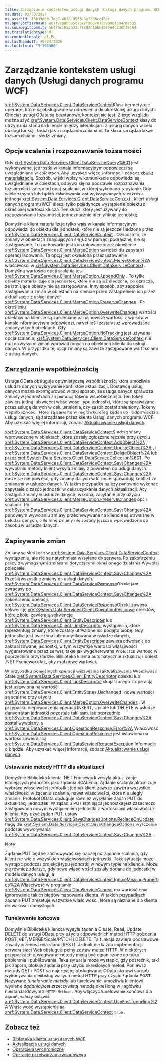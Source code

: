 ```yaml
---
title: Zarządzanie kontekstem usługi danych (Usługi danych programu WCF)
ms.date: 03/30/2017
ms.assetid: 15b19d09-7de7-4638-9556-6ef396cc45ec
ms.openlocfilehash: e67f7280bc85c7577f960707659890f59470e535
ms.sourcegitcommit: 5b475c1855b32cf78d2d1bbb4295e4c236f39464
ms.translationtype: MT
ms.contentlocale: pl-PL
ms.lasthandoff: 09/24/2020
ms.locfileid: "91194300"
---
```

# <a name="managing-the-data-service-context-wcf-data-services"></a>Zarządzanie kontekstem usługi danych (Usługi danych programu WCF)

<xref:System.Data.Services.Client.DataServiceContext>Klasa hermetyzuje operacje, które są obsługiwane w odniesieniu do określonej usługi danych. Chociaż usługi OData są bezstanowe, kontekst nie jest. Z tego względu można użyć <xref:System.Data.Services.Client.DataServiceContext> klasy do utrzymania stanu na kliencie między interakcjami z usługą danych w celu obsługi funkcji, takich jak zarządzanie zmianami. Ta klasa zarządza także tożsamościami i śledzi zmiany.  
  
## <a name="merge-options-and-identity-resolution"></a>Opcje scalania i rozpoznawanie tożsamości  

 Gdy <xref:System.Data.Services.Client.DataServiceQuery%601> jest wykonywane, jednostki w kanale informacyjnym odpowiedzi są uwzględniane w obiektach. Aby uzyskać więcej informacji, zobacz [obiekt materializację](object-materialization-wcf-data-services.md). Sposób, w jaki wpisy w komunikacie odpowiedzi są uwzględniane w obiektach, odbywa się na podstawie rozpoznawania tożsamości i zależy od opcji scalania, w której wykonano zapytanie. Gdy wiele zapytań lub żądań załadowania jest wykonywanych w zakresie jednego <xref:System.Data.Services.Client.DataServiceContext> , klient usługi danych programu WCF śledzi tylko pojedyncze wystąpienie obiektu o określonej wartości klucza. Ten klucz, który jest używany do rozpoznawania tożsamości, jednoznacznie identyfikuje jednostkę.  
  
 Domyślnie klient materializuje tylko wpis w kanale informacyjnym odpowiedzi do obiektu dla jednostek, które nie są jeszcze śledzone przez <xref:System.Data.Services.Client.DataServiceContext> . Oznacza to, że zmiany w obiektach znajdujących się już w pamięci podręcznej nie są zastępowane. To zachowanie jest kontrolowane przez określenie <xref:System.Data.Services.Client.MergeOption> wartości dla zapytań i operacji ładowania. Ta opcja jest określona przez ustawienie <xref:System.Data.Services.Client.DataServiceContext.MergeOption%2A> właściwości w <xref:System.Data.Services.Client.DataServiceContext> . Domyślną wartością opcji scalania jest <xref:System.Data.Services.Client.MergeOption.AppendOnly> . To tylko obiekty materializuje dla jednostek, które nie są już śledzone, co oznacza, że istniejące obiekty nie są zastępowane. Inny sposób, aby zapobiec zastępowaniu zmian w obiektach na kliencie przed zastąpieniem ich przez aktualizacje z usługi danych <xref:System.Data.Services.Client.MergeOption.PreserveChanges> . Po określeniu <xref:System.Data.Services.Client.MergeOption.OverwriteChanges> wartości obiektów na kliencie są zamieniane na najnowsze wartości z wpisów w kanale informacyjnym odpowiedzi, nawet jeśli zostały już wprowadzone zmiany w tych obiektach. Gdy <xref:System.Data.Services.Client.MergeOption.NoTracking> jest używana opcja scalania, <xref:System.Data.Services.Client.DataServiceContext> nie można wysyłać zmian wprowadzonych na obiektach klienta do usługi danych. W przypadku tej opcji zmiany są zawsze zastępowane wartościami z usługi danych.  
  
## <a name="managing-concurrency"></a>Zarządzanie współbieżnością  

 Usługa OData obsługuje optymistyczną współbieżność, która umożliwia usłudze danych wykrywanie konfliktów aktualizacji. Dostawcę usługi danych można skonfigurować w taki sposób, że usługa danych sprawdza zmiany w jednostkach za pomocą tokenu współbieżności. Ten token zawiera jedną lub więcej właściwości typu jednostki, które są sprawdzane przez usługę danych w celu ustalenia, czy zasób został zmieniony. Tokeny współbieżności, które są zawarte w nagłówku eTag żądań do i odpowiedzi z usługi danych, są zarządzane przez klienta Usługi danych programu WCF. Aby uzyskać więcej informacji, zobacz [Aktualizowanie usługi danych](updating-the-data-service-wcf-data-services.md).  
  
 <xref:System.Data.Services.Client.DataServiceContext>Śledzi zmiany wprowadzone w obiektach, które zostały zgłoszone ręcznie przy użyciu <xref:System.Data.Services.Client.DataServiceContext.AddObject%2A> , <xref:System.Data.Services.Client.DataServiceContext.UpdateObject%2A> , i <xref:System.Data.Services.Client.DataServiceContext.DeleteObject%2A> lub przez <xref:System.Data.Services.Client.DataServiceCollection%601> . Po <xref:System.Data.Services.Client.DataServiceContext.SaveChanges%2A> wywołaniu metody klient wysyła zmiany z powrotem do usługi danych. <xref:System.Data.Services.Client.DataServiceContext.SaveChanges%2A> może się nie powieść, gdy zmiany danych w kliencie spowodują konflikt ze zmianami w usłudze danych. W takim przypadku należy ponownie wykonać zapytanie o zasób jednostki w celu uzyskania danych aktualizacji. Aby zastąpić zmiany w usłudze danych, wykonaj zapytanie przy użyciu <xref:System.Data.Services.Client.MergeOption.PreserveChanges> opcji scalania. Po <xref:System.Data.Services.Client.DataServiceContext.SaveChanges%2A> ponownym wywołaniu zmiany przechowywane na kliencie są utrwalane w usłudze danych, o ile inne zmiany nie zostały jeszcze wprowadzone do zasobu w usłudze danych.  
  
## <a name="saving-changes"></a>Zapisywanie zmian  

 Zmiany są śledzone w <xref:System.Data.Services.Client.DataServiceContext> wystąpieniu, ale nie są natychmiast wysyłane do serwera. Po zakończeniu pracy z wymaganymi zmianami dotyczącymi określonego działania Wywołaj polecenie <xref:System.Data.Services.Client.DataServiceContext.SaveChanges%2A> Prześlij wszystkie zmiany do usługi danych. <xref:System.Data.Services.Client.DataServiceResponse>Obiekt jest zwracany po <xref:System.Data.Services.Client.DataServiceContext.SaveChanges%2A> zakończeniu operacji. <xref:System.Data.Services.Client.DataServiceResponse>Obiekt zawiera sekwencję <xref:System.Data.Services.Client.OperationResponse> obiektów, które z kolei zawierają sekwencję <xref:System.Data.Services.Client.EntityDescriptor> lub <xref:System.Data.Services.Client.LinkDescriptor> wystąpienia, które reprezentują zmiany, które zostały utrwalone lub podjęto próbę. Gdy jednostka jest tworzona lub modyfikowana w usłudze danych, <xref:System.Data.Services.Client.EntityDescriptor> zawiera odwołanie do zaktualizowanej jednostki, w tym wszystkie wartości właściwości wygenerowane przez serwer, takie jak wygenerowana `ProductID` wartość w poprzednim przykładzie. Biblioteka klienta automatycznie aktualizuje obiekt .NET Framework tak, aby miał nowe wartości.  
  
 W przypadku pomyślnych operacji wstawiania i aktualizowania Właściwość State <xref:System.Data.Services.Client.EntityDescriptor> obiektu lub <xref:System.Data.Services.Client.LinkDescriptor> skojarzonego z operacją jest ustawiona na wartość <xref:System.Data.Services.Client.EntityStates.Unchanged> i nowe wartości są scalane przy użyciu <xref:System.Data.Services.Client.MergeOption.OverwriteChanges> . W przypadku niepowodzenia operacji INSERT, Update lub DELETE w usłudze danych stan jednostki pozostaje taki sam, jak poprzednio <xref:System.Data.Services.Client.DataServiceContext.SaveChanges%2A> został wywołany, a <xref:System.Data.Services.Client.OperationResponse.Error%2A> Właściwość <xref:System.Data.Services.Client.OperationResponse> jest ustawiona na wartość zawierającą <xref:System.Data.Services.Client.DataServiceRequestException> Informacje o błędzie. Aby uzyskać więcej informacji, zobacz [Aktualizowanie usługi danych](updating-the-data-service-wcf-data-services.md).  
  
### <a name="setting-the-http-method-for-updates"></a>Ustawianie metody HTTP dla aktualizacji  

 Domyślnie Biblioteka klienta .NET Framework wysyła aktualizacje istniejących jednostek jako żądania SCALEnia. Żądanie scalania aktualizuje wybrane właściwości jednostki; jednak klient zawsze zawiera wszystkie właściwości w żądaniu scalania, nawet właściwości, które nie uległy zmianie. Protokół OData obsługuje również wysyłanie żądań PUT do aktualizacji jednostek. W żądaniu PUT Istniejąca jednostka jest zasadniczo zastępowana nowym wystąpieniem jednostki z wartościami właściwości z klienta. Aby użyć żądań PUT, ustaw <xref:System.Data.Services.Client.SaveChangesOptions.ReplaceOnUpdate> flagę dla <xref:System.Data.Services.Client.SaveChangesOptions> wyliczenia podczas wywoływania <xref:System.Data.Services.Client.DataServiceContext.SaveChanges%2A> .  
  
> [!NOTE]
> Żądanie PUT będzie zachowywać się inaczej niż żądanie scalania, gdy klient nie wie o wszystkich właściwościach jednostki. Taka sytuacja może wystąpić podczas projekcji typu jednostki w nowym typie na kliencie. Może się również zdarzyć, gdy nowe właściwości zostały dodane do jednostki w modelu danych usługi, a <xref:System.Data.Services.Client.DataServiceContext.IgnoreMissingProperties%2A> Właściwość w programie <xref:System.Data.Services.Client.DataServiceContext> ma wartość `true` Ignorowanie takich błędów mapowania klienta. W takich przypadkach żądanie PUT zresetuje wszystkie właściwości, które są nieznane dla klienta do wartości domyślnych.  
  
### <a name="post-tunneling"></a>Tunelowanie końcowe  

 Domyślnie Biblioteka kliencka wysyła żądania Create, Read, Update i DELETE do usługi OData przy użyciu odpowiednich metod HTTP polecenia POST, GET/MERGE/Scale/PATCH i DELETE. Ta funkcja zawiera podstawowe zasady przenoszenia stanu (REST). Jednak nie każda implementacja serwera sieci Web obsługuje pełny zestaw metod HTTP. W niektórych przypadkach obsługiwane metody mogą być ograniczone do tylko pobierania i publikowania. Taka sytuacja może wystąpić, gdy pośrednik, taki jak zapora, blokuje żądania przy użyciu określonych metod. Ponieważ metody GET i POST są najczęściej obsługiwane, OData stanowi sposób wykonywania nieobsługiwanych metod HTTP przy użyciu żądania POST. Nazywane *tunelowanie metody* lub tunelowanie, umożliwia klientowi wysłanie *żądania post z*rzeczywistą metodą określoną w nagłówku niestandardowym `X-HTTP-Method` . Aby włączyć tunelowanie końcowe dla żądań, należy ustawić <xref:System.Data.Services.Client.DataServiceContext.UsePostTunneling%2A> Właściwość wystąpienia na <xref:System.Data.Services.Client.DataServiceContext> `true` .  
  
## <a name="see-also"></a>Zobacz też

- [Biblioteka klienta usług danych WCF](wcf-data-services-client-library.md)
- [Aktualizacja usługi danych](updating-the-data-service-wcf-data-services.md)
- [Operacje asynchroniczne](asynchronous-operations-wcf-data-services.md)
- [Operacje przetwarzania wsadowego](batching-operations-wcf-data-services.md)
